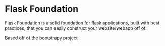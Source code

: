 Flask Foundation
================

Flask Foundation is a solid foundation for flask applications, built with best practices, that you can easily construct your website/webapp off of.

Based off of the [bootstrapy project](https://github.com/kirang89/bootstrapy)